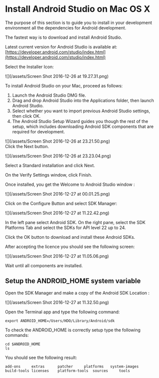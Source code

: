 # Install Android Studio on Mac OS X

The purpose of this section is to guide you to install in your development environment all the dependencies for Android development.

The fastest way is to download and install Android Studio.

Latest current version for Android Studio is available at: [https://developer.android.com/studio/index.html](https://developer.android.com/studio/index.html)

Select the Installer Icon:

![](/assets/Screen Shot 2016-12-26 at 19.27.31.png)

To install Android Studio on your Mac, proceed as follows:

1. Launch the Android Studio DMG file.
2. Drag and drop Android Studio into the Applications folder, then launch Android Studio.
3. Select whether you want to import previous Android Studio settings, then click OK.
4. The Android Studio Setup Wizard guides you though the rest of the setup, which includes downloading Android SDK components that are required for development.

![](/assets/Screen Shot 2016-12-26 at 23.21.50.png)  
Click the Next button.

![](/assets/Screen Shot 2016-12-26 at 23.23.04.png)

Select a Standard installation and click Next.

On the Verify Settings window, click Finish.

Once installed, you get the Welcome to Android Studio window :

![](/assets/Screen Shot 2016-12-27 at 00.01.25.png)

Click on the Configure Button and select SDK Manager:

![](/assets/Screen Shot 2016-12-27 at 11.22.42.png)

In the left pane select Android SDK. On the right pane, select the SDK Platforms Tab and select the SDKs for API level 22 up to 24.

Click the OK button to download and install these Android SDKs.

After accepting the licence you should see the following screen:

![](/assets/Screen Shot 2016-12-27 at 11.05.06.png)

Wait until all components are installed.

## Setup the ANDROID\_HOME system variable

Open the SDK Manager and make a copy of the Android SDK Location :

![](/assets/Screen Shot 2016-12-27 at 11.32.50.png)

Open the Terminal app and type the following command:

```
export ANDROID_HOME=/Users/HDO/Library/Android/sdk
```

To check the ANDROID\_HOME is correctly setup type the following commands:

```
cd $ANDROID_HOME
ls
```

You should see the following result:

```
add-ons		extras		patcher		platforms	system-images
build-tools	licenses	platform-tools	sources		tools
```


